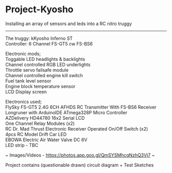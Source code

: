 # Project-Kyosho
Installing an array of sensors and leds into a RC nitro truggy

------------------------------------------------------------

The truggy: kKyosho Inferno ST  
Controller: 6 Channel FS-GT5 cw FS-BS6

Electronic mods;  
Toggable LED headlights & backlights  
Channel controlled RGB LED underlights  
Throttle servo failsafe module  
Channel controlled engine kill switch  
Fuel tank level sensor  
Engine block temperature sensor  
LCD Display screen  

Electronics used;  
FlySky FS-GT5 2.4G 6CH AFHDS RC Transmitter With FS-BS6 Receiver  
Longruner with ArduinoIDE ATmega328P Micro Controller  
AZDelivery HD44780 16x2 Serial LCD  
One Channel Relay Modules (x2)  
RC Dr. Mad Thrust Electronic Receiver Operated On/Off Switch (x2)  
4pcs RC Model Drift Car LED  
EBOWA Electric Air Water Valve DC 6V  
LED strip - TBC

~ Images/Videos - https://photos.app.goo.gl/QmSYSMhcgNzhQ3Vj7 ~

Project contains (questionable drawn) circuit diagram + Test Sketches
